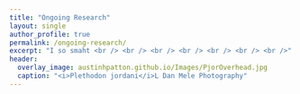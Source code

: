 ```yaml
---
title: "Ongoing Research"
layout: single
author_profile: true
permalink: /ongoing-research/
excerpt: "I so smaht <br /> <br /> <br /> <br /> <br /> <br /> <br />"
header:
  overlay_image: austinhpatton.github.io/Images/PjorOverhead.jpg
  caption: "<i>Plethodon jordani</i>L Dan Mele Photography"
---
```

